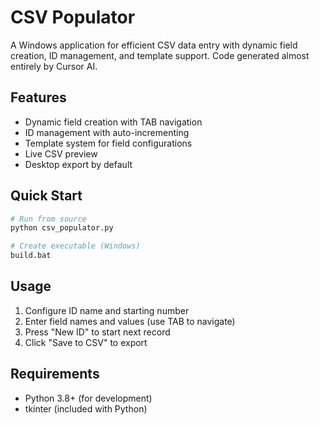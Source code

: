 # CSV Populator

A Windows application for efficient CSV data entry with dynamic field creation, ID management, and template support. Code generated almost entirely by Cursor AI.

## Features

- Dynamic field creation with TAB navigation
- ID management with auto-incrementing
- Template system for field configurations
- Live CSV preview
- Desktop export by default

## Quick Start

```bash
# Run from source
python csv_populator.py

# Create executable (Windows)
build.bat
```

## Usage

1. Configure ID name and starting number
2. Enter field names and values (use TAB to navigate)
3. Press "New ID" to start next record
4. Click "Save to CSV" to export

## Requirements

- Python 3.8+ (for development)
- tkinter (included with Python)
